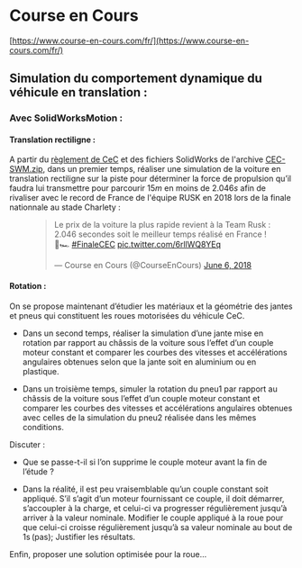 # Course en Cours

[https://www.course-en-cours.com/fr/](https://www.course-en-cours.com/fr/)


## Simulation du comportement dynamique du véhicule en translation :

### Avec SolidWorksMotion :

#### Translation rectiligne :

A partir du [règlement de CeC](./course-en-cours-reglement-2021_2022.pdf) et des fichiers SolidWorks de l'archive [CEC-SWM.zip](../cec/CEC-SWM.zip), dans un premier temps, réaliser une simulation de la voiture en translation rectiligne sur la piste pour déterminer la force de propulsion qu’il faudra lui transmettre pour parcourir $15 m$ en moins de $2.046 s$ afin de rivaliser avec le record de France de l'équipe RUSK en 2018 lors de la finale nationnale au stade Charlety :

<figure>
<blockquote class="twitter-tweet"><p lang="fr" dir="ltr">Le prix de la voiture la plus rapide revient à la Team Rusk : 2.046 secondes soit le meilleur temps réalisé en France ! 🏁🏎 <a href="https://twitter.com/hashtag/FinaleCEC?src=hash&amp;ref_src=twsrc%5Etfw">#FinaleCEC</a> <a href="https://t.co/6rllWQ8YEq">pic.twitter.com/6rllWQ8YEq</a></p>&mdash; Course en Cours (@CourseEnCours) <a href="https://twitter.com/CourseEnCours/status/1004403682681802754?ref_src=twsrc%5Etfw">June 6, 2018</a></blockquote> <script async src="https://platform.twitter.com/widgets.js" charset="utf-8"></script>
</figure>

#### Rotation :

On se propose maintenant d’étudier les matériaux et la géométrie des jantes et pneus qui constituent les roues motorisées du véhicule CeC.

- Dans un second temps, réaliser la simulation  d’une jante mise en rotation par rapport au châssis de la voiture sous l’effet d’un couple moteur constant et comparer les courbes des vitesses et accélérations angulaires obtenues selon que la jante soit en aluminium ou en plastique.  

- Dans un troisième temps, simuler la rotation du pneu1 par rapport au châssis de la voiture sous l’effet d’un couple moteur constant et comparer les courbes des vitesses et accélérations angulaires obtenues avec celles de la simulation du pneu2 réalisée dans les mêmes conditions. 

Discuter :

- Que se passe-t-il si l’on supprime le couple moteur avant la fin de l’étude ?

- Dans la réalité, il est peu vraisemblable qu’un couple constant soit appliqué. S’il s’agit d’un moteur fournissant ce couple, il doit démarrer, s’accoupler à la charge, et celui-ci va progresser régulièrement jusqu’à arriver à la valeur nominale. Modifier le couple appliqué à la roue pour que celui-ci croisse régulièrement jusqu’à sa valeur nominale au bout de 1s (pas); Justifier les résultats. 

Enfin, proposer une solution optimisée pour la roue...